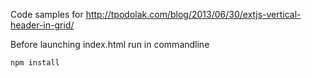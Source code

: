 Code samples for
http://tpodolak.com/blog/2013/06/30/extjs-vertical-header-in-grid/

Before launching index.html run in commandline

```bash
npm install

